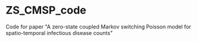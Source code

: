 # ZS_CMSP_code
Code for paper "A zero-state coupled Markov switching Poisson model for spatio-temporal infectious disease counts"
